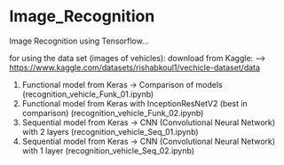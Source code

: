 # Image_Recognition
Image Recognition using Tensorflow...

for using the data set (images of vehicles):
download from Kaggle: --> https://www.kaggle.com/datasets/rishabkoul1/vechicle-dataset/data

1. Functional model from Keras → Comparison of models (recognition_vehicle_Funk_01.ipynb)
2. Functional model from Keras with InceptionResNetV2 (best in comparison) (recognition_vehicle_Funk_02.ipynb)
3. Sequential model from Keras → CNN (Convolutional Neural Network) with 2 layers (recognition_vehicle_Seq_01.ipynb)
4. Sequential model from Keras → CNN (Convolutional Neural Network) with 1 layer (recognition_vehicle_Seq_02.ipynb)
